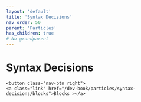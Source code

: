 ```yaml
---
layout: 'default'
title: 'Syntax Decisions'
nav_order: 50
parent: 'Particles'
has_children: true
# No grandparent
---
```


# Syntax Decisions
<div class="nav-btn-block">
    
    <button class="nav-btn right">
    <a class="link" href="/dev-book/particles/syntax-decisions/blocks">Blocks ></a>
</button>

</div>
